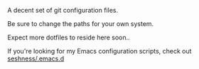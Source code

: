 A decent set of git configuration files.

Be sure to change the paths for your own system.

Expect more dotfiles to reside here soon..

If you're looking for my Emacs configuration scripts, check out
[seshness/.emacs.d](https://github.com/seshness/.emacs.d)
